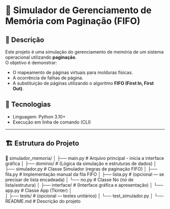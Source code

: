 # 🧠 Simulador de Gerenciamento de Memória com Paginação (FIFO)

## 📌 Descrição
Este projeto é uma simulação do gerenciamento de memória de um sistema operacional utilizando **paginação**.  
O objetivo é demonstrar:
- O mapeamento de páginas virtuais para molduras físicas.
- A ocorrência de falhas de página.
- A substituição de páginas utilizando o algoritmo **FIFO (First In, First Out)**.

## 🧰 Tecnologias
- Linguagem: Python 3.10+
- Execução em linha de comando (CLI)

---

## 🏗 Estrutura do Projeto

📁 simulador_memoria/
│
├── main.py                      # Arquivo principal - inicia a interface gráfica
│
├── dominio/                     # (Lógica da simulação e estruturas de dados)
│   ├── simulador.py             # Classe Simulador (regras de paginação FIFO)
│   ├── fila.py                  # Implementação manual da fila FIFO
│   ├── lista.py                 # (opcional — se precisar de lista encadeada)
│   └── no.py                    # Classe No (nó de lista/estrutura)
│
├── interface/                   # (Interface gráfica e apresentação)
│   └── app.py                   # Classe App (Tkinter)
│                    
│
├── tests/                       # (opcional — testes unitários)
│   └── test_simulador.py
│
└── README.md                    # Descrição do projeto

